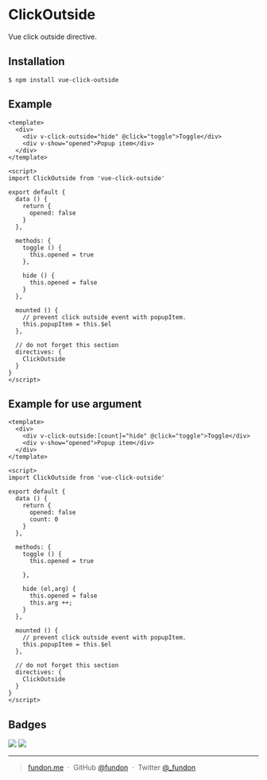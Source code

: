 # ClickOutside

Vue click outside directive.

## Installation

```
$ npm install vue-click-outside
```

## Example

```vue
<template>
  <div>
    <div v-click-outside="hide" @click="toggle">Toggle</div>
    <div v-show="opened">Popup item</div>
  </div>
</template>

<script>
import ClickOutside from 'vue-click-outside'

export default {
  data () {
    return {
      opened: false
    }
  },

  methods: {
    toggle () {
      this.opened = true
    },

    hide () {
      this.opened = false
    }
  },

  mounted () {
    // prevent click outside event with popupItem.
    this.popupItem = this.$el
  },

  // do not forget this section
  directives: {
    ClickOutside
  }
}
</script>
```

## Example for use argument

```vue
<template>
  <div>
    <div v-click-outside:[count]="hide" @click="toggle">Toggle</div>
    <div v-show="opened">Popup item</div>
  </div>
</template>

<script>
import ClickOutside from 'vue-click-outside'

export default {
  data () {
    return {
      opened: false
      count: 0
    }
  },

  methods: {
    toggle () {
      this.opened = true

    },

    hide (el,arg) {
      this.opened = false
      this.arg ++;
    }
  },

  mounted () {
    // prevent click outside event with popupItem.
    this.popupItem = this.$el
  },

  // do not forget this section
  directives: {
    ClickOutside
  }
}
</script>
```


## Badges

![](https://img.shields.io/badge/license-MIT-blue.svg)
![](https://img.shields.io/badge/status-stable-green.svg)

---

> [fundon.me](https://fundon.me) &nbsp;&middot;&nbsp;
> GitHub [@fundon](https://github.com/fundon) &nbsp;&middot;&nbsp;
> Twitter [@_fundon](https://twitter.com/_fundon)
